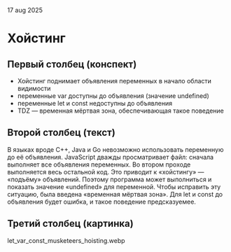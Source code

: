 17 aug 2025
# Хойстинг

## Первый столбец (конспект)
* Хойстинг поднимает объявления переменных в начало области видимости
* переменные var доступны до объявления (значение undefined)
* переменные let и const недоступны до объявления
* TDZ — временная мёртвая зона, обеспечивающая такое поведение

## Второй столбец (текст)
В языках вроде C++, Java и Go невозможно использовать переменную до её объявления. JavaScript дважды просматривает файл: сначала выполняет все объявления переменных. Во втором проходе выполняется весь остальной код. Это приводит к «хойстингу» — «подъёму» объявлений. Поэтому программа может выполниться и показать значение «undefined» для переменной. Чтобы исправить эту ситуацию, была введена «временная мёртвая зона». Для let и const до объявления будет ошибка, и такое поведение предсказуемее.

## Третий столбец (картинка)
let_var_const_musketeers_hoisting.webp

